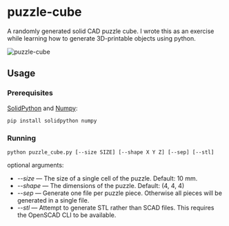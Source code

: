 # puzzle-cube

A randomly generated solid CAD puzzle cube. I wrote this as an exercise while learning how to generate 3D-printable objects using python.

![puzzle-cube](https://i.imgur.com/PfvlCmF.png)

## Usage

### Prerequisites

[SolidPython](https://github.com/SolidCode/SolidPython) and [Numpy](https://numpy.org/):

```
pip install solidpython numpy
```

### Running

```
python puzzle_cube.py [--size SIZE] [--shape X Y Z] [--sep] [--stl]
```

optional arguments:

 - *--size* — The size of a single cell of the puzzle. Default: 10 mm.
 - *--shape* — The dimensions of the puzzle. Default: (4, 4, 4)
 - *--sep* — Generate one file per puzzle piece. Otherwise all pieces will be generated in a single file.
 - *--stl* — Attempt to generate STL rather than SCAD files. This requires the OpenSCAD CLI to be available.
